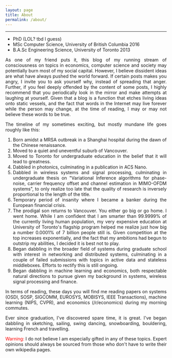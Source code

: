 ```yaml
---
layout: page
title: About
permalink: /about/
---
```


<hr>
<div class="post-section"></div>

<style>
body {
 text-align: justify;
 text-justify: inter-word;
}
</style>

* PhD (LOL? tbd I guess)
* MSc Computer Science, University of British Columbia 2016
* B.A.Sc Engineering Science, University of Toronto 2013

As one of my friend puts it, this blog of my running stream of consciousness on topics in economics, 
computer science and society may potentially burn most of my social capital. However, I believe dissident 
ideas are what have always pushed the  world forward. If certain posts makes you angry, I invite you to 
ask yourself why, instead of spreading that anger. Further, if you feel deeply offended by the content of 
some posts, I highly recommend that you periodically look in the mirror and make attempts at laughing at
yourself. Given that a blog is a function that etches living ideas onto static vessels, and the fact that
words in the Internet may live forever while the person may change, at the time of reading, I may or may
not believe these words to be true. 
 
The timeline of my sometimes exciting, but mostly mundane life goes roughly like this:
1. Born amidst a MRSA outbreak in a Shanghai hospital during the dawn of the Chinese renaissance.
2. Moved to a quiet and uneventful suburb of Vancouver.
3. Moved to Toronto for undergraduate education in the belief that it will lead to greatness.
4. Dabbled in photonics, culminating in a publication in ACS Nano.
5. Dabbled in wireless systems and signal processing, culminating in undergraduate thesis on
"Variational Inference algorithms for phase-noise, carrier frequency offset and channel estimation
in MIMO-OFDM systems", to only realize too late that the quality of research is inversely proportional
to the length of the title.
6. Temporary period of insanity where I became a banker during the European financial crisis.
7. The prodigal son returns to Vancouver. You either go big or go home. I went home. While I am 
confident that I am smarter than 99.9999% of the currently living human population, my very expensive
education at University of Toronto's flagship program helped me realize just how big a number 0.0001%
of 7 billion people still is. Given competition at the top increases exponentially, and the fact that 
my ambitions had begun to outstrip my abilities, I decided it is best not to play. 
8. Began dabbling in the broader field of systems during graduate school with interest in networking 
and distributed systems, culminating in a couple of failed submissions with topics in active data
and stateless middleboxes. Efforts to rectify this is still ongoing.
9. Began dabbling in machine learning and economics, both respectable natural directions to pursue 
given my background in systems, wireless signal processing and finance.

In terms of reading, these days you will find me reading papers on systems (OSDI, SOSP, SIGCOMM,
EUROSYS, MOBISYS, IEEE Transactions), machine learning (NIPS, CVPR), and economics (/r/economics) during my morning
commutes. 

Ever since graduation, I've discovered spare time, it is great. I've began dabbling in sketching, sailing, swing dancing,
snowboarding, bouldering, learning French and travelling.

<span style="color:red">Warning:</span> I do not believe I am especially gifted in any of these topics.
Expert opinions should always be sourced from those who don't have to write their own wikipedia pages.
